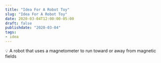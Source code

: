 ```yaml
---
title: "Idea For A Robot Toy"
slug: "Idea For A Robot Toy"
date: 2020-03-04T12:00:00-05:00
draft: false
publishdate: "2020-03-04"
tags:
- idea
---
```


💡 A robot that uses a magnetometer to run toward or away from magnetic fields
